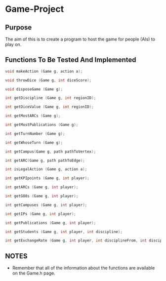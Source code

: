 
# Game-Project

## Purpose
The aim of this is to create a program to host the game for people (AIs) to play on.

## Functions To Be Tested And Implemented
```c
void makeAction (Game g, action a); 

void throwDice (Game g, int diceScore);

void disposeGame (Game g);

int getDiscipline (Game g, int regionID);

int getDiceValue (Game g, int regionID);

int getMostARCs (Game g);

int getMostPublications (Game g);

int getTurnNumber (Game g);

int getWhoseTurn (Game g);

int getCampus(Game g, path pathToVertex);

int getARC(Game g, path pathToEdge);

int isLegalAction (Game g, action a);

int getKPIpoints (Game g, int player);

int getARCs (Game g, int player);

int getGO8s (Game g, int player);

int getCampuses (Game g, int player);

int getIPs (Game g, int player);

int getPublications (Game g, int player);

int getStudents (Game g, int player, int discipline);

int getExchangeRate (Game g, int player, int disciplineFrom, int disciplineTo);
```

## NOTES
- Remember that all of the information about the functions are available on the Game.h page.
